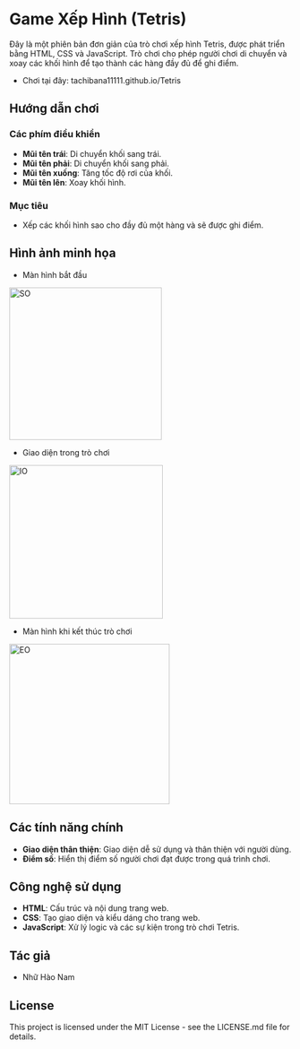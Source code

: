 # Game Xếp Hình (Tetris)

Đây là một phiên bản đơn giản của trò chơi xếp hình Tetris, được phát triển bằng HTML, CSS và JavaScript. Trò chơi cho phép người chơi di chuyển và xoay các khối hình để tạo thành các hàng đầy đủ để ghi điểm.

- Chơi tại đây: tachibana11111.github.io/Tetris

## Hướng dẫn chơi

### Các phím điều khiển
- **Mũi tên trái**: Di chuyển khối sang trái.
- **Mũi tên phải**: Di chuyển khối sang phải.
- **Mũi tên xuống**: Tăng tốc độ rơi của khối.
- **Mũi tên lên**: Xoay khối hình.

### Mục tiêu
- Xếp các khối hình sao cho đầy đủ một hàng và sẽ được ghi điểm.

## Hình ảnh minh họa
- Màn hình bắt đầu
<img width="272" alt="SO" src="https://github.com/Tachibana11111/Tetris/assets/118669951/cc40e3b1-4c46-48a2-9875-874cb3315fbd">

- Giao diện trong trò chơi
<img width="274" alt="IO" src="https://github.com/Tachibana11111/Tetris/assets/118669951/ee859006-1f7d-44a4-add2-ccd6a0766d57">

- Màn hình khi kết thúc trò chơi
<img width="286" alt="EO" src="https://github.com/Tachibana11111/Tetris/assets/118669951/ae1557c7-a854-4fe1-9291-6e0f1d9cd8b6">

## Các tính năng chính

- **Giao diện thân thiện**: Giao diện dễ sử dụng và thân thiện với người dùng.
- **Điểm số**: Hiển thị điểm số người chơi đạt được trong quá trình chơi.

## Công nghệ sử dụng

- **HTML**: Cấu trúc và nội dung trang web.
- **CSS**: Tạo giao diện và kiểu dáng cho trang web.
- **JavaScript**: Xử lý logic và các sự kiện trong trò chơi Tetris.


## Tác giả

- Nhữ Hào Nam


## License

This project is licensed under the MIT License - see the LICENSE.md file for details.


